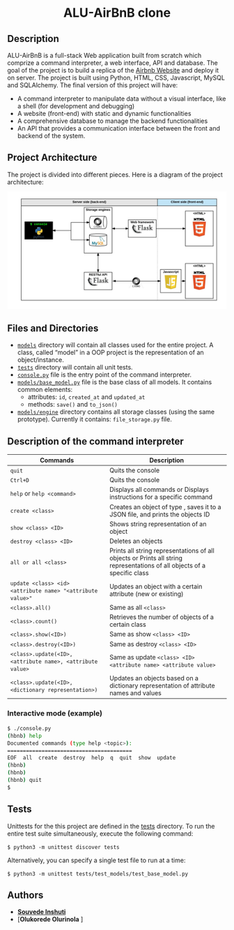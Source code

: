 <h1 align="center">ALU-AirBnB clone</h1>


## Description

ALU-AirBnB is a full-stack Web application built from scratch which comprize a command interpreter, a web interface, API and database. The goal of the project is to build a replica of the [Airbnb Website](https://www.airbnb.com/) and deploy it on server. The project is built using Python, HTML, CSS, Javascript, MySQL and SQLAlchemy. The final version of this project will have:

- A command interpreter to manipulate data without a visual interface, like a shell (for development and debugging)
- A website (front-end) with static and dynamic functionalities
- A comprehensive database to manage the backend functionalities
- An API that provides a communication interface between the front and backend of the system.


## Project Architecture

The project is divided into different pieces. Here is a diagram of the project architecture:

![Project Architecture](./project_architecture.png)

## Files and Directories
- [```models```](./models/) directory will contain all classes used for the entire project. A class, called “model” in a OOP project is the representation of an object/instance.
- [```tests```](./tests) directory will contain all unit tests.
- [```console.py```](./console.py) file is the entry point of the command interpreter.
- [```models/base_model.py```](./models/base_model.py) file is the base class of all models. It contains common elements:
    - attributes: ```id```, ```created_at``` and ```updated_at```
    - methods: ```save()``` and ```to_json()```
- [```models/engine```](./models/engine/) directory contains all storage classes (using the same prototype). Currently it contains: ```file_storage.py``` file.


## Description of the command interpreter
| Commands  | Description |
| ------------- | ------------- |
| ```quit```  | Quits the console  |
| ```Ctrl+D```  | Quits the console  |
| ```help``` or ```help <command>```  | Displays all commands or Displays instructions for a specific command
| ```create <class>```  | Creates an object of type , saves it to a JSON file, and prints the objects ID
| ```show <class> <ID>```  | Shows string representation of an object
| ```destroy <class> <ID>```  | Deletes an objects
| ```all or all <class>```  | Prints all string representations of all objects or Prints all string representations of all objects of a specific class
| ```update <class> <id> <attribute name> "<attribute value>"```  | Updates an object with a certain attribute (new or existing)
| ```<class>.all()```  | Same as all ```<class>```
| ```<class>.count()```  | Retrieves the number of objects of a certain class
| ```<class>.show(<ID>)```  | Same as show ```<class> <ID>```
| ```<class>.destroy(<ID>)```  | Same as destroy ```<class> <ID>```
| ```<class>.update(<ID>, <attribute name>, <attribute value>```  | Same as update ```<class> <ID> <attribute name> <attribute value>```
| ```<class>.update(<ID>, <dictionary representation>)```  | Updates an objects based on a dictionary representation of attribute names and values


### Interactive mode (example)

```bash
$ ./console.py
(hbnb) help
Documented commands (type help <topic>):
========================================
EOF  all  create  destroy  help  q  quit  show  update
(hbnb)
(hbnb)
(hbnb) quit
$
```

## Tests

Unittests for the this project are defined in the [tests](./tests)
directory. To run the entire test suite simultaneously, execute the following command:

```
$ python3 -m unittest discover tests
```

Alternatively, you can specify a single test file to run at a time:

```
$ python3 -m unittest tests/test_models/test_base_model.py
```

## Authors

* [**Souvede Inshuti** ](https://github.com/InshutiSouvede)
* [**Olukorede Olurinola** ]
